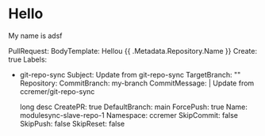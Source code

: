 # Hello

My name is adsf

PullRequest:
  BodyTemplate: Hellou {{ .Metadata.Repository.Name }}
  Create: true
  Labels:
  - git-repo-sync
  Subject: Update from git-repo-sync
  TargetBranch: ""
Repository:
  CommitBranch: my-branch
  CommitMessage: |
    Update from ccremer/git-repo-sync

    long desc
  CreatePR: true
  DefaultBranch: main
  ForcePush: true
  Name: modulesync-slave-repo-1
  Namespace: ccremer
  SkipCommit: false
  SkipPush: false
  SkipReset: false
